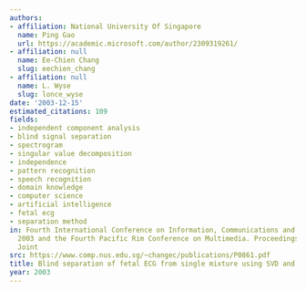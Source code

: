 ```yaml
---
authors:
- affiliation: National University Of Singapore
  name: Ping Gao
  url: https://academic.microsoft.com/author/2309319261/
- affiliation: null
  name: Ee-Chien Chang
  slug: eechien_chang
- affiliation: null
  name: L. Wyse
  slug: lonce_wyse
date: '2003-12-15'
estimated_citations: 109
fields:
- independent component analysis
- blind signal separation
- spectrogram
- singular value decomposition
- independence
- pattern recognition
- speech recognition
- domain knowledge
- computer science
- artificial intelligence
- fetal ecg
- separation method
in: Fourth International Conference on Information, Communications and Signal Processing,
  2003 and the Fourth Pacific Rim Conference on Multimedia. Proceedings of the 2003
  Joint
src: https://www.comp.nus.edu.sg/~changec/publications/P0861.pdf
title: Blind separation of fetal ECG from single mixture using SVD and ICA
year: 2003
---
```

